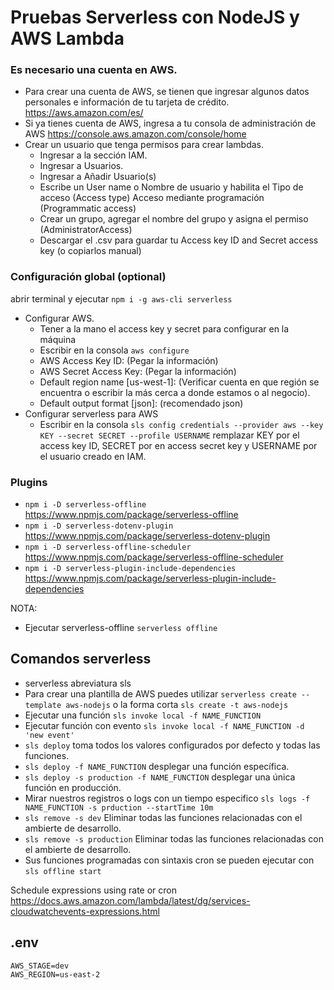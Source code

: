 # Pruebas Serverless con NodeJS y AWS Lambda

### Es necesario una cuenta en AWS.

- Para crear una cuenta de AWS, se tienen que ingresar algunos datos personales e información de tu tarjeta de crédito. https://aws.amazon.com/es/
- Si ya tienes cuenta de AWS, ingresa a tu consola de administración de AWS https://console.aws.amazon.com/console/home
- Crear un usuario que tenga permisos para crear lambdas.
  - Ingresar a la sección IAM.
  - Ingresar a Usuarios.
  - Ingresar a Añadir Usuario(s)
  - Escribe un User name o Nombre de usuario y habilita el Tipo de acceso (Access type) Acceso mediante programación (Programmatic access)
  - Crear un grupo, agregar el nombre del grupo y asigna el permiso (AdministratorAccess)
  - Descargar el .csv para guardar tu Access key ID and Secret access key (o copiarlos manual)

### Configuración global (optional)

abrir terminal y ejecutar `npm i -g aws-cli serverless`

- Configurar AWS.
  - Tener a la mano el access key y secret para configurar en la máquina
  - Escribir en la consola `aws configure`
  - AWS Access Key ID: (Pegar la información)
  - AWS Secret Access Key: (Pegar la información)
  - Default region name [us-west-1]: (Verificar cuenta en que región se encuentra o escribir la más cerca a donde estamos o al negocio).
  - Default output format [json]: (recomendado json)
- Configurar serverless para AWS
  - Escribir en la consola `sls config credentials --provider aws --key KEY --secret SECRET --profile USERNAME` remplazar KEY por el access key ID, SECRET por en access secret key y USERNAME por el usuario creado en IAM.

### Plugins

- `npm i -D serverless-offline` https://www.npmjs.com/package/serverless-offline
- `npm i -D serverless-dotenv-plugin` https://www.npmjs.com/package/serverless-dotenv-plugin
- `npm i -D serverless-offline-scheduler` https://www.npmjs.com/package/serverless-offline-scheduler
- `npm i -D serverless-plugin-include-dependencies` https://www.npmjs.com/package/serverless-plugin-include-dependencies

NOTA:

- Ejecutar serverless-offline `serverless offline`

## Comandos serverless

- serverless abreviatura sls
- Para crear una plantilla de AWS puedes utilizar `serverless create --template aws-nodejs` o la forma corta `sls create -t aws-nodejs`
- Ejecutar una función `sls invoke local -f NAME_FUNCTION`
- Ejecutar función con evento `sls invoke local -f NAME_FUNCTION -d 'new event'`
- `sls deploy` toma todos los valores configurados por defecto y todas las funciones.
- `sls deploy -f NAME_FUNCTION` desplegar una función específica.
- `sls deploy -s production -f NAME_FUNCTION` desplegar una única función en producción.
- Mirar nuestros registros o logs con un tiempo especifico `sls logs -f NAME_FUNCTION -s prduction --startTime 10m`
- `sls remove -s dev` Eliminar todas las funciones relacionadas con el ambierte de desarrollo.
- `sls remove -s production` Eliminar todas las funciones relacionadas con el ambierte de desarrollo.
- Sus funciones programadas con sintaxis cron se pueden ejecutar con `sls offline start`

Schedule expressions using rate or cron
https://docs.aws.amazon.com/lambda/latest/dg/services-cloudwatchevents-expressions.html

## .env

```
AWS_STAGE=dev
AWS_REGION=us-east-2
```
